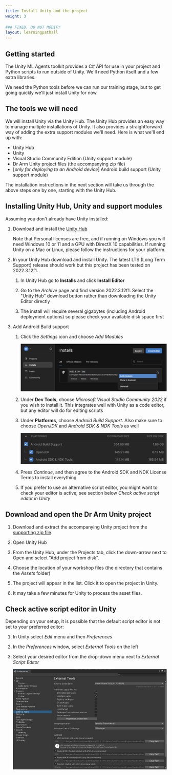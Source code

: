 ```yaml
---
title: Install Unity and the project
weight: 3

### FIXED, DO NOT MODIFY
layout: learningpathall
---
```


## Getting started

The Unity ML Agents toolkit provides a C# API for use in your project and Python scripts to run outside of Unity. We'll need Python itself and a few extra libraries.

We need the Python tools before we can run our training stage, but to get going quickly we'll just install Unity for now.

## The tools we will need

We will install Unity via the Unity Hub. The Unity Hub provides an easy way to manage multiple installations of Unity. It also provides a straightforward way of adding the extra support modules we'll need. Here is what we'll end up with:

* Unity Hub
* Unity
* Visual Studio Community Edition (Unity support module)
* Dr Arm Unity project files (the accompanying zip file)
* [_only for deploying to an Android device_] Android build support (Unity support module)

The installation instructions in the next section will take us through the above steps one by one, starting with the Unity Hub.

## Installing Unity Hub, Unity and support modules

Assuming you don't already have Unity installed:

1. Download and install the [Unity Hub](https://unity3d.com/get-unity/download?ref=personal)

    Note that Personal licenses are free, and if running on Windows you will need Windows 10 or 11 and a GPU with DirectX 10 capabilities. If running Unity on a Mac or Linux, please follow the instructions for your platform.

1. In your Unity Hub download and install Unity. The latest LTS (Long Term Support) release should work but this project has been tested on 2022.3.12f1.

    1. In Unity Hub go to **Installs** and click **Install Editor**

    1. Go to the _Archive_ page and find version 2022.3.12f1. Select the "Unity Hub" download button rather than downloading the Unity Editor directly

    1. The install will require several gigabytes (including Android deployment options) so please check your available disk space first

1. Add Android Build support

    1. Click the _Settings_ icon and choose _Add Modules_

        ![Unity Hub Installs](images/UnityHubInstalls.png "Figure 1. List of Unity versions installed")

    1. Under **Dev Tools**, choose _Microsoft Visual Studio Community 2022_ if you wish to install it. This integrates well with Unity as a code editor, but any editor will do for editing scripts

    1. Under **Platforms**, choose _Android Build Support_. Also make sure to choose _OpenJDK_ and _Android SDK & NDK Tools_ as well

        ![Unity Hub Add Modules](images/unity-hub-add-modules.png "Figure 2. Tick the modules you want installed")

    1. Press _Continue_, and then agree to the Android SDK and NDK License Terms to install everything

    1. If you prefer to use an alternative script editor, you might want to check your editor is active; see section below _Check active script editor in Unity_

## Download and open the Dr Arm Unity project

1. Download and extract the accompanying Unity project from the [supporting zip file](../files/MLAgentsWorkshopSupportingFiles.zip).

1. Open Unity Hub

1. From the Unity Hub, under the Projects tab, click the down-arrow next to Open and select "Add project from disk".

1. Choose the location of your workshop files (the directory that contains the _Assets_ folder)

1. The project will appear in the list. Click it to open the project in Unity.

1. It may take a few minutes for Unity to process the asset files.

## Check active script editor in Unity

Depending on your setup, it is possible that the default script editor is not set to your preferred editor:

1. In Unity select _Edit_ menu and then _Preferences_

1. In the _Preferences_ window, select _External Tools_ on the left

1. Select your desired editor from the drop-down menu next to _External Script Editor_

    ![External script editor window](images/unity-external-script-editor.jpg "Figure 3. External tool options in Unity")
